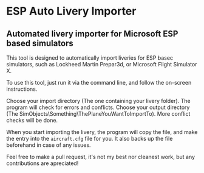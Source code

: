 # ESP Auto Livery Importer
## Automated livery importer for Microsoft ESP based simulators

This tool is designed to automatically import liveries for ESP basec simulators, such as Lockheed Martin Prepar3d, or Microsoft Flight Simulator X.

To use this tool, just run it via the command line, and follow the on-screen instructions.

Choose your import directory (The one containing your livery folder). The program will check for errors and conflicts.
Choose your output directory (The SimObjects\Something\ThePlaneYouWantToImportTo). More conflict checks will be done.

When you start importing the livery, the program will copy the file, and make the entry into the `aircraft.cfg` file for you. It also backs up the file beforehand in case of any issues.

Feel free to make a pull request, it's not my best nor cleanest work, but any contributions are apreciated!
